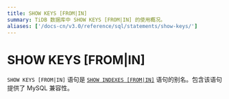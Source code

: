 ```yaml
---
title: SHOW KEYS [FROM|IN]
summary: TiDB 数据库中 SHOW KEYS [FROM|IN] 的使用概况。
aliases: ['/docs-cn/v3.0/reference/sql/statements/show-keys/']
---
```


# SHOW KEYS [FROM|IN]

`SHOW KEYS [FROM|IN]` 语句是 [`SHOW INDEXES [FROM|IN]`](/sql-statements/sql-statement-show-indexes.md) 语句的别名。包含该语句提供了 MySQL 兼容性。
